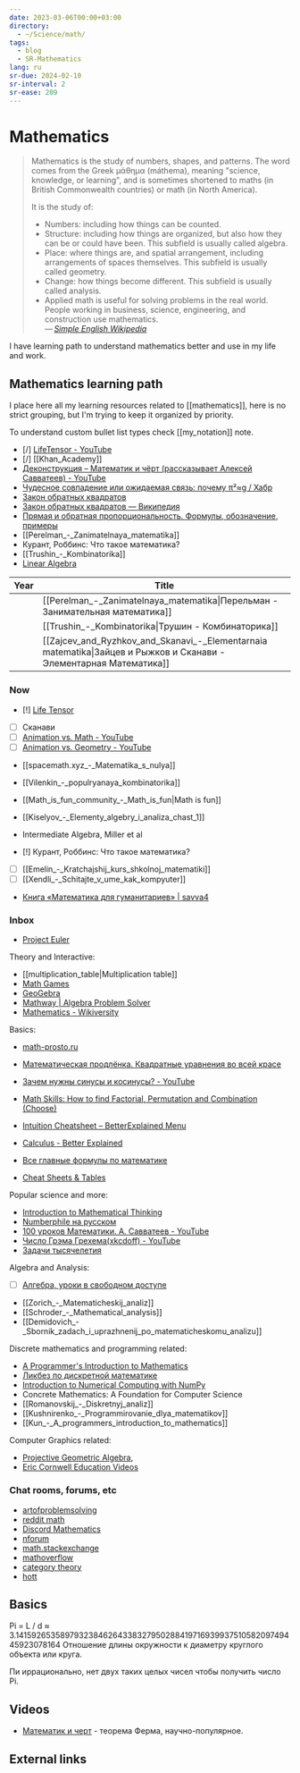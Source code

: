 ```yaml
---
date: 2023-03-06T00:00+03:00
directory:
  - ~/Science/math/
tags:
  - blog
  - SR-Mathematics
lang: ru
sr-due: 2024-02-10
sr-interval: 2
sr-ease: 209
---
```


# Mathematics

> Mathematics is the study of numbers, shapes, and patterns. The word comes from
> the Greek μάθημα (máthema), meaning "science, knowledge, or learning", and is
> sometimes shortened to maths (in British Commonwealth countries) or math (in
> North America).
>
> It is the study of:
>
> - Numbers: including how things can be counted.
> - Structure: including how things are organized, but also how they can be or
>   could have been. This subfield is usually called algebra.
> - Place: where things are, and spatial arrangement, including arrangements of
>   spaces themselves. This subfield is usually called geometry.
> - Change: how things become different. This subfield is usually called
>   analysis.
> - Applied math is useful for solving problems in the real world. People
>   working in business, science, engineering, and construction use
>   mathematics.\
> — <cite>[Simple English Wikipedia](https://simple.wikipedia.org/wiki/Mathematics)</cite>

I have learning path to understand mathematics better and use in my life and
work.

## Mathematics learning path

I place here all my learning resources related to [[mathematics]], here is no
strict grouping, but I'm trying to keep it organized by priority.

To understand custom bullet list types check [[my_notation]] note.

- [/] [LifeTensor - YouTube](https://www.youtube.com/@LifeTensor/videos)
- [/] [[Khan_Academy]]
- [Деконструкция – Математик и чёрт (рассказывает Алексей Савватеев) - YouTube](https://www.youtube.com/watch?v=DA9fuIumryg)
- [Чудесное совпадение или ожидаемая связь: почему π²≈g / Хабр](https://habr.com/ru/articles/812903/)
- [Закон обратных квадратов](https://photo-monster.ru/books/read/pakon-obratnyih-kvadratov.html)
- [Закон обратных квадратов — Википедия](https://ru.wikipedia.org/wiki/%D0%97%D0%B0%D0%BA%D0%BE%D0%BD_%D0%BE%D0%B1%D1%80%D0%B0%D1%82%D0%BD%D1%8B%D1%85_%D0%BA%D0%B2%D0%B0%D0%B4%D1%80%D0%B0%D1%82%D0%BE%D0%B2)
- [Прямая и обратная пропорциональность. Формулы, обозначение, примеры](https://skysmart.ru/articles/mathematic/pryamaya-i-obratnaya-proporcionalnost)
- [[Perelman_-_Zanimatelnaya_matematika]]
- Курант, Роббинс: Что такое математика?
- [[Trushin_-_Kombinatorika]]
- [Linear Algebra](https://linear.axler.net/ )


| Year | Title                                                                                                                           |
| ---- | ------------------------------------------------------------------------------------------------------------------------------- |
|      | [[Perelman_-_Zanimatelnaya_matematika\|Перельман - Занимательная математика]]                                                   |
|      | [[Trushin_-_Kombinatorika\|Трушин - Комбинаторика]]                                                                             |
|      | [[Zajcev_and_Ryzhkov_and_Skanavi_-_Elementarnaia matematika\|Зайцев и Рыжков и Сканави - Элементарная Математика]] |

### Now

- [!] [Life Tensor](https://www.youtube.com/playlist?list=PLC2pBQ7lPOZCu0cehs7tPmnoeK2BjUiSk)
- [ ] Сканави
- [ ] [Animation vs. Math - YouTube](https://www.youtube.com/watch?v=B1J6Ou4q8vE)
- [ ] [Animation vs. Geometry - YouTube](https://www.youtube.com/watch?v=VEJWE6cpqw0)
- [[spacemath.xyz_-_Matematika_s_nulya]]
- [[Vilenkin_-_populryanaya_kombinatorika]]
- [[Math_is_fun_community_-_Math_is_fun|Math is fun]]
- [[Kiselyov_-_Elementy_algebry_i_analiza_chast_1]]
- Intermediate Algebra, Miller et al

- [!] Курант, Роббинс: Что такое математика?
- [ ] [[Emelin_-_Kratchajshij_kurs_shkolnoj_matematiki]]
- [ ] [[Xendli_-_Schitajte_v_ume_kak_kompyuter]]
- [Книга «Математика для гуманитариев» | savva4](https://savvateev.xyz/book/)

### Inbox

- [Project Euler](https://projecteuler.net/)

Theory and Interactive:

- [[multiplication_table|Multiplication table]]
- [Math Games](https://www.mathsisfun.com/games/index.html)
- [GeoGebra](https://www.geogebra.org/)
- [Mathway | Algebra Problem Solver](https://www.mathway.com/Algebra)
- [Mathematics - Wikiversity](https://en.wikiversity.org/wiki/Portal:Mathematics)

Basics:

- [math-prosto.ru](https://math-prosto.ru/)
- [Математическая продлёнка. Квадратные уравнения во всей красе](https://habr.com/ru/post/714660/)
- [Зачем нужны синусы и косинусы? - YouTube](https://youtu.be/hwpWTkdh-BA)
- [Math Skills: How to find Factorial, Permutation and Combination (Choose)](https://www.youtube.com/watch?v=8RRo6Ti9d0U)
- [Intuition Cheatsheet – BetterExplained Menu](https://betterexplained.com/cheatsheet/)
- [Calculus - Better Explained](https://betterexplained.com/calculus/lesson-1/)

- [Все главные формулы по математике](https://educon.by/index.php/formuly/formmat)
- [Cheat Sheets & Tables](https://tutorial.math.lamar.edu/Extras/CheatSheets_Tables.aspx)

Popular science and more:

- [Introduction to Mathematical Thinking](https://www.coursera.org/learn/mathematical-thinking?utm_campaign=gotocourse&utm_medium=coursepage&utm_source=CourseTalk)
- [Numberphile на русском](https://www.youtube.com/playlist?list=PLnL2HgHS7MDQhBx_gtn4gyLzGcjwYDAyJ)
- [100 уроков Математики. А. Савватеев - YouTube](https://www.youtube.com/playlist?list=PLqBfxn8OBMGrsA_YynaQWqHKhL7kEvL4X)
- [Число Грэма Грехема(xkcdoff) - YouTube](https://www.youtube.com/watch?v=kOg-zDjA-0A)
- [Задачи тысячелетия](https://www.youtube.com/playlist?list=PLzbL7FoiqpKboohozmqPpJXzO5m9iwHD-)

Algebra and Analysis:

- [ ] [Алгебра, уроки в свободном доступе](https://www.youtube.com/playlist?list=PLp1o4TiOetLxhCoq5ltCibkk0tlJua_z7)
- [[Zorich_-_Matematicheskij_analiz]]
- [[Schroder_-_Mathematical_analysis]]
- [[Demidovich_-_Sbornik_zadach_i_uprazhnenij_po_matematicheskomu_analizu]]

Discrete mathematics and programming related:

- [A Programmer's Introduction to Mathematics](https://pimbook.org/)
- [Ликбез по дискретной математике](https://stepic.org/course/%D0%9B%D0%B8%D0%BA%D0%B1%D0%B5%D0%B7-%D0%BF%D0%BE-%D0%B4%D0%B8%D1%81%D0%BA%D1%80%D0%B5%D1%82%D0%BD%D0%BE%D0%B9-%D0%BC%D0%B0%D1%82%D0%B5%D0%BC%D0%B0%D1%82%D0%B8%D0%BA%D0%B5-91/)
- [Introduction to Numerical Computing with NumPy](https://www.youtube.com/watch?v=ZB7BZMhfPgk)
- Concrete Mathematics: A Foundation for Computer Science
- [[Romanovskij_-_Diskretnyj_analiz]]
- [[Kushnirenko_-_Programmirovanie_dlya_matematikov]]
- [[Kun_-_A_programmers_introduction_to_mathematics]]

Computer Graphics related:

- [Projective Geometric Algebra](https://projectivegeometricalgebra.org/),
- [Eric Cornwell Education Videos](https://vimeo.com/user543333)

### Chat rooms, forums, etc

- [artofproblemsolving](https://artofproblemsolving.com/community)
- [reddit math](https://old.reddit.com/r/math)
- [Discord Mathematics](https://discord.com/channels/268882317391429632/)
- [nforum](https://nforum.ncatlab.org/)
- [math.stackexchange](https://math.stackexchange.com/)
- [mathoverflow](https://mathoverflow.net/)
- [category theory](https://categorytheory.zulipchat.com)
- [hott](https://hott.zulipchat.com)


## Basics

Pi = L / d ≈ 3.1415926535897932384626433832795028841971693993751058209749445923078164
Отношение длины окружности к диаметру круглого объекта или круга.

Пи иррационально, нет двух таких целых чисел чтобы получить число Pi.

## Videos

- [Математик и черт](https://www.youtube.com/watch?v=52yhBkkulXw) - теорема
  Ферма, научно-популярное.

## External links
